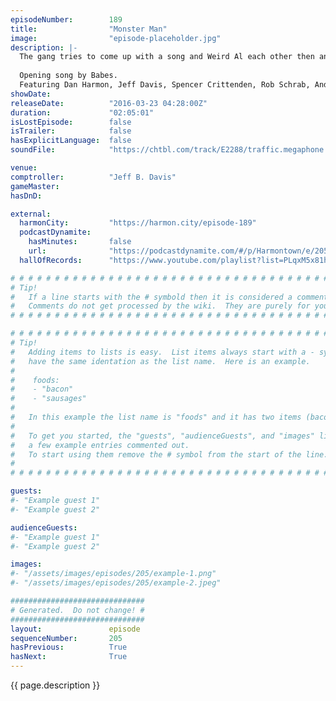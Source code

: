 ```yaml
---
episodeNumber:        189
title:                "Monster Man"
image:                "episode-placeholder.jpg"
description: |-
  The gang tries to come up with a song and Weird Al each other then an instant Harmontown classic moment happens.
  
  Opening song by Babes.
  Featuring Dan Harmon, Jeff Davis, Spencer Crittenden, Rob Schrab, Andrew Weinberg, Steve Levy and DeMorge Brown
showDate:             
releaseDate:          "2016-03-23 04:28:00Z"
duration:             "02:05:01"
isLostEpisode:        false
isTrailer:            false
hasExplicitLanguage:  false
soundFile:            "https://chtbl.com/track/E2288/traffic.megaphone.fm/STA8911442095.mp3?updated=1560380738"

venue:                
comptroller:          "Jeff B. Davis"
gameMaster:           
hasDnD:               

external:
  harmonCity:         "https://harmon.city/episode-189"
  podcastDynamite:
    hasMinutes:       false
    url:              "https://podcastdynamite.com/#/p/Harmontown/e/205/189"
  hallOfRecords:      "https://www.youtube.com/playlist?list=PLqxM5x81hNOYyFa_78n4cnTEQzG_fZi1N"

# # # # # # # # # # # # # # # # # # # # # # # # # # # # # # # # # # # # # # # # # # # # #
# Tip!
#   If a line starts with the # symbold then it is considered a comment.
#   Comments do not get processed by the wiki.  They are purely for your information.
# # # # # # # # # # # # # # # # # # # # # # # # # # # # # # # # # # # # # # # # # # # # #

# # # # # # # # # # # # # # # # # # # # # # # # # # # # # # # # # # # # # # # # # # # # #
# Tip!
#   Adding items to lists is easy.  List items always start with a - symbol and have
#   have the same identation as the list name.  Here is an example.
#
#    foods:
#    - "bacon"
#    - "sausages"
#
#   In this example the list name is "foods" and it has two items (bacon, and sausages).
#
#   To get you started, the "guests", "audienceGuests", and "images" lists below have
#   a few example entries commented out.
#   To start using them remove the # symbol from the start of the line.
#
# # # # # # # # # # # # # # # # # # # # # # # # # # # # # # # # # # # # # # # # # # # # #

guests:
#- "Example guest 1"
#- "Example guest 2"

audienceGuests:
#- "Example guest 1"
#- "Example guest 2"

images:
#- "/assets/images/episodes/205/example-1.png"
#- "/assets/images/episodes/205/example-2.jpeg"

##############################
# Generated.  Do not change! #
##############################
layout:               episode
sequenceNumber:       205
hasPrevious:          True
hasNext:              True
---
```


<!-- The episode description will be rendered here -->
{{ page.description }}

<!-- Add your content BELOW here -->
<!-- vvvvvvvvvvvvvvvvvvvvvvvvvvv -->




<!-- ^^^^^^^^^^^^^^^^^^^^^^^^^^^ -->
<!-- Add your content ABOVE here -->

<!-- The episode gallery will be rendered here -->
